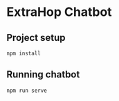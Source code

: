 # ExtraHop Chatbot

## Project setup
```
npm install
```

## Running chatbot
```
npm run serve
```

